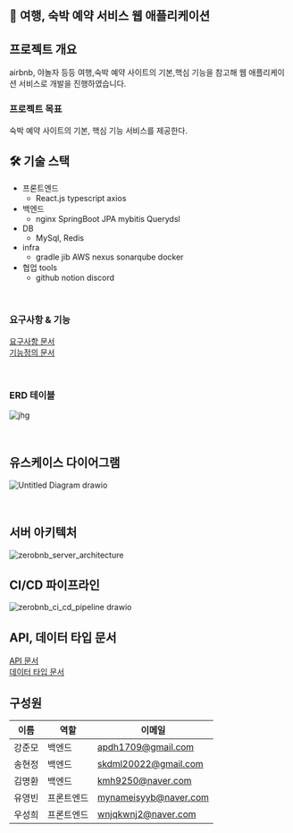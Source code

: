 ## 🙌 여행, 숙박 예약 서비스 웹 애플리케이션

## 프로젝트 개요
airbnb, 야놀자 등등 여행,숙박 예약 사이트의 기본,핵심 기능을 참고해 웹 애플리케이션 서비스로 개발을 진행하였습니다.

### 프로젝트 목표 
숙박 예약 사이트의 기본, 핵심 기능 서비스를 제공한다. 

## 🛠 기술 스택
- 프론트엔드 
  - React.js typescript axios
- 백엔드
  - nginx  SpringBoot JPA mybitis Querydsl
- DB
  - MySql, Redis
- infra
  - gradle jib  AWS nexus sonarqube docker
- 협업 tools 
  - github notion  discord

<br>

### 요구사항 & 기능 
[요구사항 문서](https://blush-wolfsbane-982.notion.site/d9a513698d4c4edd94eed372dd983b25)
<br>
[기능정의 문서](https://blush-wolfsbane-982.notion.site/deec03357ef34ecdb089e47c6243edd3)

<br>

### ERD 테이블 
![jhg](https://user-images.githubusercontent.com/48584943/195437361-c5194945-bfdc-4057-88aa-8c7202dc3e73.png)

<br> 

## 유스케이스 다이어그램
![Untitled Diagram drawio](https://user-images.githubusercontent.com/48584943/195486332-426a1cd8-2230-44dd-b908-97a28a4a285d.png)

<br>

## 서버 아키텍처 
![zerobnb_server_architecture](https://user-images.githubusercontent.com/48584943/193728263-4b912827-99bd-4b2a-82f2-3dc3fe380b12.png)
<br>

## CI/CD 파이프라인 
![zerobnb_ci_cd_pipeline drawio](https://user-images.githubusercontent.com/48584943/193739976-1c90ed1e-41aa-4d79-8913-09740a2407e3.png)
<br> 

## API, 데이터 타입 문서
[API 문서](https://blush-wolfsbane-982.notion.site/API-fb89bfc8c4ec4bd9bed6ab15ad7dd557)
<br>
[데이터 타입 문서](https://blush-wolfsbane-982.notion.site/34f9060b46974e308885e75f248088f8)
<br>

## 구성원
| 이름  | 역할    | 이메일                   |
|-----|-------|-----------------------|
| 강준모 | 백엔드   | apdh1709@gmail.com    |
| 송현정 | 백엔드   | skdml20022@gmail.com  |
| 김명환 | 백엔드   | kmh9250@naver.com     |
| 유영빈 | 프론트엔드 | mynameisyyb@naver.com |
| 우성희 | 프론트엔드 | wnjqkwnj2@naver.com   |

